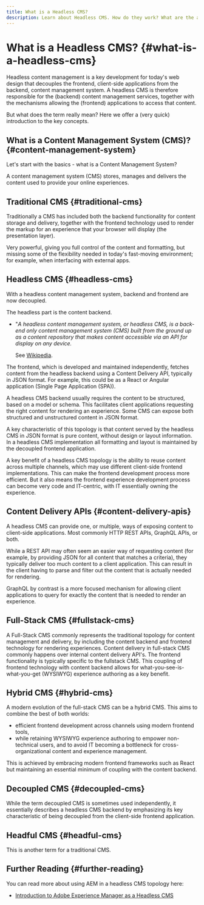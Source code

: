 ```yaml
---
title: What is a Headless CMS?
description: Learn about Headless CMS. How do they work? What are the alternatives and differences? Why would you want to use a Headless CMS?
---
```


# What is a Headless CMS? {#what-is-a-headless-cms}

Headless content management is a key development for today's web design that decouples the frontend, client-side applications from the backend, content management system. A headless CMS is therefore responsible for the (backend) content management services, together with the mechanisms allowing the (frontend) applications to access that content.

But what does the term really mean? Here we offer a (very quick) introduction to the key concepts.

## What is a Content Management System (CMS)? {#content-management-system}

Let's start with the basics - what is a Content Management System?

A content management system (CMS) stores, manages and delivers the content used to provide your online experiences. 

## Traditional CMS {#traditional-cms}

Traditionally a CMS has included both the backend functionality for content storage and delivery, together with the frontend technology used to render the markup for an experience that your browser will display (the presentation layer). 

Very powerful, giving you full control of the content and formatting, but missing some of the flexibility needed in today's fast-moving environment; for example, when interfacing with external apps.

## Headless CMS {#headless-cms}

With a headless content management system, backend and frontend are now decoupled. 

The headless part is the content backend.  

* "*A headless content management system, or headless CMS, is a back-end only content management system (CMS) built from the ground up as a content repository that makes content accessible via an API for display on any device.*

  See [Wikipedia](https://en.wikipedia.org/wiki/Headless_content_management_system).

The frontend, which is developed and maintained independently, fetches content from the headless backend using a Content Delivery API, typically in JSON format. For example, this could be as a React or Angular application (Single Page Application (SPA)).

A headless CMS backend usually requires the content to be structured, based on a model or schema. This facilitates client applications requesting the right content for rendering an experience. Some CMS can expose both structured and unstructured content in JSON format. 

A key characteristic of this topology is that content served by the headless CMS in JSON format is pure content, without design or layout information. In a headless CMS implementation all formatting and layout is maintained by the decoupled frontend application. 

A key benefit of a headless CMS topology is the ability to reuse content across multiple channels, which may use different client-side frontend implementations. This can make the frontend development process more efficient. But it also means the frontend experience development process can become very code and IT-centric, with IT essentially owning the experience. 

## Content Delivery APIs {#content-delivery-apis}

A headless CMS can provide one, or multiple, ways of exposing content to client-side applications. Most commonly HTTP REST APIs, GraphQL APIs, or both.

While a REST API may often seem an easier way of requesting content (for example, by providing JSON for all content that matches a criteria), they typically deliver too much content to a client application. This can result in the client having to parse and filter out the content that is actually needed for rendering. 

GraphQL by contrast is a more focused mechanism for allowing client applications to query for exactly the content that is needed to render an experience. 

## Full-Stack CMS {#fullstack-cms}

A Full-Stack CMS commonly represents the traditional topology for content management and delivery, by including the content backend and frontend technology for rendering experiences. Content delivery in full-stack CMS commonly happens over internal content delivery API's. The frontend functionality is typically specific to the fullstack CMS. This coupling of frontend technology with content backend allows for what-you-see-is-what-you-get (WYSIWYG) experience authoring as a key benefit. 

## Hybrid CMS {#hybrid-cms}

A modern evolution of the full-stack CMS can be a hybrid CMS. This aims to combine the best of both worlds:

* efficient frontend development across channels using modern frontend tools, 
* while retaining WYSIWYG experience authoring to empower non-technical users, and to avoid IT becoming a bottleneck for cross-organizational content and experience management. 

This is achieved by embracing modern frontend frameworks such as React but maintaining an essential minimum of coupling with the content backend. 

## Decoupled CMS {#decoupled-cms}

While the term decoupled CMS is sometimes used independently, it essentially describes a headless CMS backend by emphasizing its key characteristic of being decoupled from the client-side frontend application. 

## Headful CMS {#headful-cms}

This is another term for a traditional CMS.

## Further Reading {#further-reading}

You can read more about using AEM in a headless CMS topology here: 

* [Introduction to Adobe Experience Manager as a Headless CMS](help/headless/introduction.md)

